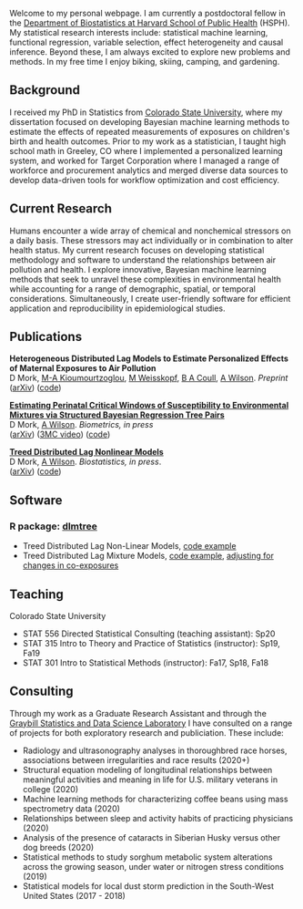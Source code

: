 Welcome to my personal webpage. I am currently a postdoctoral fellow in the [Department of Biostatistics at Harvard School of Public Health](https://www.hsph.harvard.edu/biostatistics/) (HSPH). My statistical research interests include: statistical machine learning, functional regression, variable selection, effect heterogeneity and causal inference. Beyond these, I am always excited to explore new problems and methods. In my free time I enjoy biking, skiing, camping, and gardening.

## Background
I received my PhD in Statistics from [Colorado State University](https://statistics.colostate.edu/), where my dissertation focused on developing Bayesian machine learning methods to estimate the effects of repeated measurements of exposures on children's birth and health outcomes. Prior to my work as a statistician, I taught high school math in Greeley, CO where I implemented a personalized learning system, and worked for Target Corporation where I managed a range of workforce and procurement analytics and merged diverse data sources to develop data-driven tools for workflow optimization and cost efficiency. 

## Current Research 
Humans encounter a wide array of chemical and nonchemical stressors on a daily basis. These stressors may act individually or in combination to alter health status. My current research focuses on developing statistical methodology and software to understand the relationships between air pollution and health.  I explore innovative, Bayesian machine learning methods that seek to unravel these complexities in environmental health while accounting for a range of demographic, spatial, or temporal considerations. Simultaneously, I create user-friendly software for efficient application and reproducibility in epidemiological studies.

## Publications
**Heterogeneous Distributed Lag Models to Estimate Personalized Effects of Maternal Exposures to Air Pollution**<br />D Mork, [M-A Kioumourtzoglou](https://www.publichealth.columbia.edu/people/our-faculty/mk3961), [M Weisskopf](https://www.hsph.harvard.edu/marc-weisskopf/), [B A Coull](https://www.hsph.harvard.edu/brent-coull/), [A Wilson](https://anderwilson.github.io/). *Preprint*<br /> ([arXiv](https://arxiv.org/abs/2109.13763)) ([code](https://github.com/danielmork/dlmtree))

[**Estimating Perinatal Critical Windows of Susceptibility to Environmental Mixtures via Structured Bayesian Regression Tree Pairs**](https://onlinelibrary.wiley.com/doi/abs/10.1111/biom.13568)<br />D Mork, [A Wilson](https://anderwilson.github.io/). *Biometrics, in press*<br />([arXiv](http://arxiv.org/abs/2102.09071)) ([3MC video](https://youtu.be/UR3jvu8Wn3k?t=28)) ([code](https://github.com/danielmork/dlmtree))

[**Treed Distributed Lag Nonlinear Models**](https://doi.org/10.1093/biostatistics/kxaa051)<br />D Mork, [A Wilson](https://anderwilson.github.io/). *Biostatistics, in press*.<br />([arXiv](https://arxiv.org/abs/2010.06147)) ([code](https://github.com/danielmork/dlmtree))

## Software
### R package: [dlmtree](https://github.com/danielmork/dlmtree)
- Treed Distributed Lag Non-Linear Models, [code example](https://danielmork.github.io/dlmtree/TDLNM_Example.html)
- Treed Distributed Lag Mixture Models, [code example](https://danielmork.github.io/dlmtree/TDLMM_Example.html), [adjusting for changes in co-exposures](https://danielmork.github.io/dlmtree/TDLMM_adj_coexp.html)

## Teaching
Colorado State University
- STAT 556 Directed Statistical Consulting (teaching assistant): Sp20
- STAT 315 Intro to Theory and Practice of Statistics (instructor): Sp19, Fa19
- STAT 301 Intro to Statistical Methods (instructor): Fa17, Sp18, Fa18

## Consulting [](#consulting)
Through my work as a Graduate Research Assistant and through the [Graybill Statistics and Data Science Laboratory](https://statlab.colostate.edu/) I have consulted on a range of projects for both exploratory research and publiciation. These include:
- Radiology and ultrasonography analyses in thoroughbred race horses, associations between irregularities and race results (2020+)
- Structural equation modeling of longitudinal relationships between meaningful activities and meaning in life for U.S. military veterans in college (2020)
- Machine learning methods for characterizing coffee beans using mass spectrometry data (2020)
- Relationships between sleep and activity habits of practicing physicians (2020)
- Analysis of the presence of cataracts in Siberian Husky versus other dog breeds (2020)
- Statistical methods to study sorghum metabolic system alterations across the growing season, under water or nitrogen stress conditions (2019)
- Statistical models for local dust storm prediction in the South-West United States (2017 - 2018)
